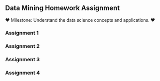 ## **Data Mining Homework Assignment**

:hearts: Milestone: Understand the data science concepts and applications. :hearts:

### Assignment 1 

### Assignment 2

### Assignment 3 

### Assignment 4 
